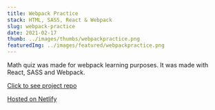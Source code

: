 ```yaml
---
title: Webpack Practice
stack: HTML, SASS, React & Webpack
slug: webpack-practice
date: 2021-02-17
thumb: ../images/thumbs/webpackpractice.png
featuredImg: ../images/featured/webpackpractice.png
---
```


Math quiz was made for webpack learning purposes. It was made with React, SASS and Webpack.

[Click to see project repo](https://github.com/vbrodar/webpack-practice)

[Hosted on Netlify](https://webpack-math-practice.netlify.app/)
